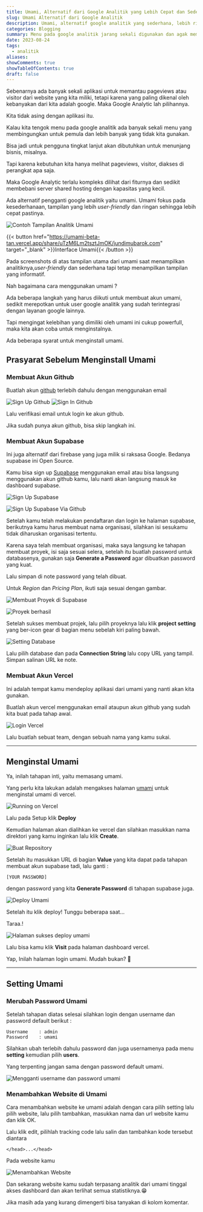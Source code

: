 ```yaml
---
title: Umami, Alternatif dari Google Analitik yang Lebih Cepat dan Sederhana
slug: Umami Alternatif dari Google Analitik
description: Umami, alternatif google analitik yang sederhana, lebih ringan dan cepat serta tidak membebani server karena size yang lebih kecil.
categories: Blogging
summary: Menu pada google analitik jarang sekali digunakan dan agak membebani server, ada alternatif penggantinya yaitu Umami, lebih ringan, cepat, sederhana dan mengurangi beban server.
date: 2023-08-24
tags:
  - analitik
aliases:
showComments: true
showTableOfContents: true
draft: false
---
```


Sebenarnya ada banyak sekali aplikasi untuk memantau pageviews atau visitor dari website yang kita miliki, tetapi karena yang paling dikenal oleh kebanyakan dari kita adalah google. Maka Google Analytic lah pilihannya.

Kita tidak asing dengan aplikasi itu.

Kalau kita tengok menu pada google analitik ada banyak sekali menu yang membingungkan untuk pemula dan lebih banyak yang tidak kita gunakan.

Bisa jadi untuk pengguna tingkat lanjut akan dibutuhkan untuk menunjang bisnis, misalnya.

Tapi karena kebutuhan kita hanya melihat pageviews, visitor, diakses di perangkat apa saja.

Maka Google Analytic terlalu kompleks dilihat dari fiturnya dan sedikit membebani server shared hosting dengan kapasitas yang kecil.

Ada alternatif pengganti google analitik yaitu umami.
Umami fokus pada kesederhanaan, tampilan yang lebih _user-friendly_ dan ringan sehingga lebih cepat pastinya.

![ Contoh Tampilan Analitik Umami](./analitik-umami.png 'Tampilan Analitik Umami')

{{< button href="https://umami-beta-tan.vercel.app/share/uTzM6Lm2tsztJmOK/jundimubarok.com" target="_blank" >}}Interface Umami{{< /button >}}

Pada screenshots di atas tampilan utama dari umami saat menampilkan analitiknya,_user-friendly_ dan sederhana tapi tetap menampilkan tampilan yang informatif.

Nah bagaimana cara menggunakan umami ?

Ada beberapa langkah yang harus diikuti untuk membuat akun umami, sedikit merepotkan untuk user google analitik yang sudah terintegrasi dengan layanan google lainnya.

Tapi mengingat kelebihan yang dimiliki oleh umami ini cukup powerfull, maka kita akan coba untuk menginstalnya.

Ada beberapa syarat untuk menginstall umami.

## Prasyarat Sebelum Menginstall Umami

### Membuat Akun Github

Buatlah akun [github](https://github.com/) terlebih dahulu dengan menggunakan email

![Sign Up Github](./screenshot-sign-up-github.png 'Sign Up Github')
![Sign In Github](./screenshot-sign-in-github.png 'Sign In Github')

Lalu verifikasi email untuk login ke akun github.

Jika sudah punya akun github, bisa skip langkah ini.

### Membuat Akun Supabase

Ini juga alternatif dari firebase yang juga milik si raksasa Google.
Bedanya supabase ini Open Source.

Kamu bisa sign up [Supabase](https://supabase.com) menggunakan email atau bisa langsung menggunakan akun github kamu, lalu nanti akan langsung masuk ke dashboard supabase.

![Sign Up Supabase](./login-supabase.png 'Halaman Sign Up Supabase')

![Sign Up Supabase Via Github](./login-via-github.png 'Sign Up Menggunakan Akun Github')

Setelah kamu telah melakukan pendaftaran dan login ke halaman supabase, berikutnya kamu harus membuat nama organisasi, silahkan isi sesukamu tidak diharuskan organisasi tertentu.

Karena saya telah membuat organisasi, maka saya langsung ke tahapan membuat proyek, isi saja sesuai selera, setelah itu buatlah password untuk databasenya, gunakan saja **Generate a Password** agar dibuatkan password yang kuat.

Lalu simpan di note password yang telah dibuat.

Untuk _Region_ dan _Pricing Plan_, ikuti saja sesuai dengan gambar.

![Membuat Proyek di Supabase](./membuat-proyek-supabase.png 'Membuat Proyek di Supabase')

![Proyek berhasil](./proyek-berhasil.png)

Setelah sukses membuat projek, lalu pilih proyeknya lalu klik **project setting** yang ber-icon gear di bagian menu sebelah kiri paling bawah.

![Setting Database](./setting-database.png 'Setting Database')

Lalu pilih database dan pada **Connection String** lalu copy URL yang tampil. Simpan salinan URL ke note.

### Membuat Akun Vercel

Ini adalah tempat kamu mendeploy aplikasi dari umami yang nanti akan kita gunakan.

Buatlah akun vercel menggunakan email ataupun akun github yang sudah kita buat pada tahap awal.

![Login Vercel](./login-vercel.png)

Lalu buatlah sebuat team, dengan sebuah nama yang kamu sukai.

---

## Menginstal Umami

Ya, inilah tahapan inti, yaitu memasang umami.

Yang perlu kita lakukan adalah mengakses halaman [umami](https://umami.is/docs/running-on-vercel) untuk menginstal umami di vercel.

![Running on Vercel](./running-on-vercel.png)

Lalu pada Setup klik **Deploy**

Kemudian halaman akan dialihkan ke vercel dan silahkan masukkan nama direktori yang kamu inginkan lalu klik **Create**.

![Buat Repository](./masukkan-repository.png)

Setelah itu masukkan URL di bagian **Value** yang kita dapat pada tahapan membuat akun supabase tadi, lalu ganti :

```
[YOUR PASSWORD]
```

dengan password yang kita **Generate Password** di tahapan supabase juga.

![Deploy Umami](./deploy-umami.png)

Setelah itu klik deploy!
Tunggu beberapa saat...

Taraa.!

![Halaman sukses deploy umami](./laman-sukses-vercel.png)

Lalu bisa kamu klik **Visit** pada halaman dashboard vercel.

Yap, Inilah halaman login umami.
Mudah bukan? 🤭

---

## Setting Umami

### Merubah Password Umami

Setelah tahapan diatas selesai silahkan login dengan username dan password default berikut :

```
Username    : admin
Password    : umami
```

Silahkan ubah terlebih dahulu password dan juga usernamenya pada menu **setting** kemudian pilih **users**.

Yang terpenting jangan sama dengan password default umami.

![Mengganti username dan password umami](./ganti-password-umami.png)

### Menambahkan Website di Umami

Cara menambahkan website ke umami adalah dengan cara pilih setting lalu pilih website, lalu pilih tambahkan, masukkan nama dan url website kamu dan klik OK.

Lalu klik edit, pilihlah tracking code lalu salin dan tambahkan kode tersebut diantara

```
</head>...</head>
```

Pada website kamu

![Menambahkan Website](./setting-website.png)

Dan sekarang website kamu sudah terpasang analitik dari umami tinggal akses dashboard dan akan terlihat semua statistiknya.😁

Jika masih ada yang kurang dimengerti bisa tanyakan di kolom komentar.
